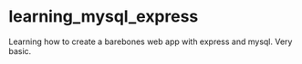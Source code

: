 # learning_mysql_express
Learning how to create a barebones web app with express and mysql. Very basic.
